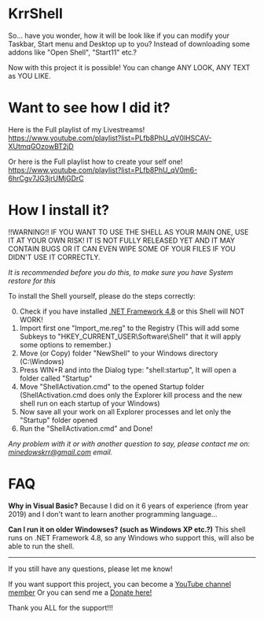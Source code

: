 # KrrShell
So... have you wonder, how it will be look like if you can modify your Taskbar, Start menu and Desktop up to you? Instead of downloading some addons like "Open Shell", "Start11" etc.?

Now with this project it is possible! You can change ANY LOOK, ANY TEXT as YOU LIKE.

# Want to see how I did it?
Here is the Full playlist of my Livestreams!
https://www.youtube.com/playlist?list=PLfb8PhU_qV0lHSCAV-XUtmqGOzowBT2jD

Or here is the Full playlist how to create your self one!
https://www.youtube.com/playlist?list=PLfb8PhU_qV0m6-6hrCgv7JG3jrUMjGDrC

# How I install it?
!!WARNING!!
IF YOU WANT TO USE THE SHELL AS YOUR MAIN ONE, USE IT AT YOUR OWN RISK! IT IS NOT FULLY RELEASED YET AND IT MAY CONTAIN BUGS OR IT CAN EVEN WIPE SOME OF YOUR FILES IF YOU DIDN'T USE IT CORRECTLY.

*It is recommended before you do this, to make sure you have System restore for this*

To install the Shell yourself, please do the steps correctly:

0. Check if you have installed [.NET Framework 4.8](https://support.microsoft.com/en-us/topic/microsoft-net-framework-4-8-offline-installer-for-windows-9d23f658-3b97-68ab-d013-aa3c3e7495e0) or this Shell will NOT WORK!
1. Import first one "Import_me.reg" to the Registry (This will add some Subkeys to "HKEY_CURRENT_USER\Software\Shell" that it will apply some options to remember.)
2. Move (or Copy) folder "NewShell" to your Windows directory (C:\Windows)
3. Press WIN+R and into the Dialog type: "shell:startup", It will open a folder called "Startup"
4. Move "ShellActivation.cmd" to the opened Startup folder (ShellActivation.cmd does only the Explorer kill process and the new shell run on each startup of your Windows)
5. Now save all your work on all Explorer processes and let only the "Startup" folder opened
6. Run the "ShellActivation.cmd" and Done!

*Any problem with it or with another question to say, please contact me on: minedowskrr@gmail.com email.*

# FAQ
**Why in Visual Basic?**
Because I did on it 6 years of experience (from year 2019) and I don't want to learn another programming language...

**Can I run it on older Windowses? (such as Windows XP etc.?)**
This shell runs on .NET Framework 4.8, so any Windows who support this, will also be able to run the shell.

----------

If you still have any questions, please let me know!

If you want support this project, you can become a [YouTube channel member](https://www.youtube.com/channel/UCBrzUsNl2ZUegwEAkZlRW_Q/join) Or you can send me a [Donate here!](https://streamelements.com/krr1751/tip)

Thank you ALL for the support!!!
